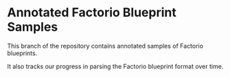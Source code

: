 # Annotated Factorio Blueprint Samples

This branch of the repository contains annotated samples of Factorio blueprints.

It also tracks our progress in parsing the Factorio blueprint format over time.